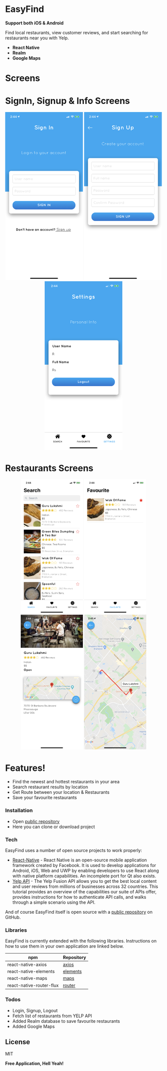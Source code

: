 # EasyFind

**Support both iOS & Android**

Find local restaurants, view customer reviews, and start searching for restaurants near you with Yelp.
  - **React Native**
  - **Realm**
  - **Google Maps**

# Screens
 
# SignIn, Signup & Info Screens
<p align="center">
  <img src="Images/login.png" width= 250>   <img src="Images/signup.png" width= 250>        <img src="Images/settings.png" width= 250>
 </p>

# Restaurants Screens
<p align="center">
  <img src="Images/search.png" width= 200>      <img src="Images/fav.png" width= 200>       <img src="Images/detail.png" width= 200>      <img src="Images/map.png" width= 200> 
 </p>
      
#  Features!

  - Find the newest and hottest restaurants in your area
  - Search restaurant results by location
  - Get Route between your location & Restaurants
  - Save your favourite restaurants
  
### Installation

 - Open  [public repository][git]
 - Here you can clone or download project

### Tech

EasyFind uses a number of open source projects to work properly:

* [React-Native] - React Native is an open-source mobile application framework created by Facebook. It is used to develop applications for Android, iOS, Web and UWP by enabling developers to use React along with native platform capabilities. An incomplete port for Qt also exists.
* [Yelp API] - The Yelp Fusion API allows you to get the best local content and user reviews from millions of businesses across 32 countries. This tutorial provides an overview of the capabilities our suite of APIs offer, provides instructions for how to authenticate API calls, and walks through a simple scenario using the API.

And of course EasyFind itself is open source with a [public repository][git] on GitHub.

### Libraries

EasyFind is currently extended with the following libraries. Instructions on how to use them in your own application are linked below.

| npm | Repository |
| ------ | ------ |
| react-native-axios | [axios] |
| react-native-elements | [elements] |
| react-native-maps | [maps] |
| react-native-router-flux | [router] |

### Todos

- Login, Signup, Logout
- Fetch list of restaurants from YELP API
- Added Realm database to save favourite restaurants
- Added Google Maps
 
License
----

MIT


**Free Application, Hell Yeah!**

[//]: # (These are reference links used in the body of this note and get stripped out when the markdown processor does its job. There is no need to format nicely because it shouldn't be seen. Thanks SO - http://stackoverflow.com/questions/4823468/store-comments-in-markdown-syntax)

   [git]: <https://github.com/RamaniOS/EasyFind_Cross-Platform.git>
   [react-native]: <https://reactnative.dev/>
   [yelp API]: <https://www.yelp.com/developers/v3/manage_app>
   [axios]: <https://www.npmjs.com/package/react-native-axios>
   [elements]: <https://react-native-elements.github.io/react-native-elements/docs/getting_started.html>
   [maps]: <https://github.com/react-native-community/react-native-maps>
   [router]: <https://github.com/aksonov/react-native-router-flux/blob/master/docs/API.mdt>
   
   
   
